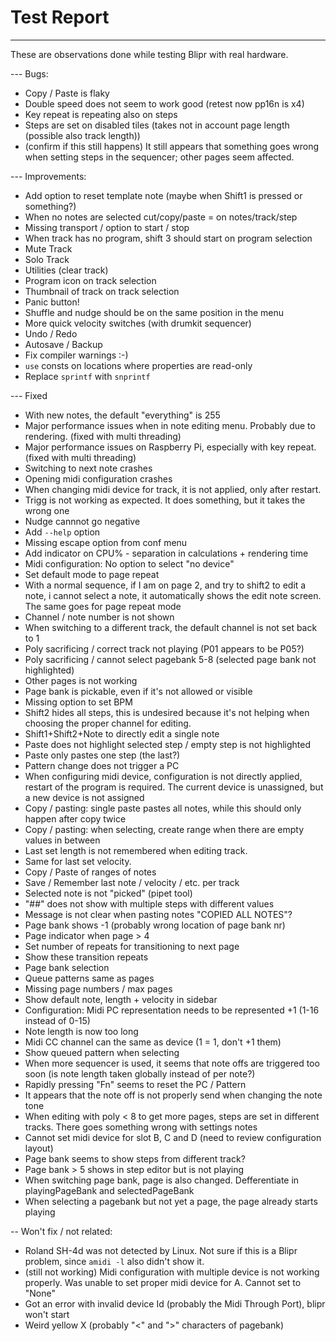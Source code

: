 # Test Report

---

These are observations done while testing Blipr with real hardware.

--- Bugs:

- Copy / Paste is flaky
- Double speed does not seem to work good (retest now pp16n is x4)
- Key repeat is repeating also on steps
- Steps are set on disabled tiles (takes not in account page length (possible also track length))
- (confirm if this still happens) It still appears that something goes wrong when setting steps in the sequencer; other pages seem affected.

--- Improvements:

- Add option to reset template note (maybe when Shift1 is pressed or something?)
- When no notes are selected cut/copy/paste = on notes/track/step
- Missing transport / option to start / stop
- When track has no program, shift 3 should start on program selection
- Mute Track
- Solo Track
- Utilities (clear track)
- Program icon on track selection
- Thumbnail of track on track selection
- Panic button!
- Shuffle and nudge should be on the same position in the menu
- More quick velocity switches (with drumkit sequencer)
- Undo / Redo
- Autosave / Backup
- Fix compiler warnings :-)
- `use` consts on locations where properties are read-only
- Replace `sprintf` with `snprintf`

--- Fixed

- With new notes, the default "everything" is 255
- Major performance issues when in note editing menu. Probably due to rendering. (fixed with multi threading)
- Major performance issues on Raspberry Pi, especially with key repeat. (fixed with multi threading)
- Switching to next note crashes
- Opening midi configuration crashes
- When changing midi device for track, it is not applied, only after restart.
- Trigg is not working as expected. It does something, but it takes the wrong one
- Nudge cannnot go negative
- Add `--help` option
- Missing escape option from conf menu
- Add indicator on CPU% - separation in calculations + rendering time
- Midi configuration: No option to select "no device"
- Set default mode to page repeat
- With a normal sequence, if I am on page 2, and try to shift2 to edit a note, i cannot select a note, it automatically shows the edit note screen. The same goes for page repeat mode
- Channel / note number is not shown
- When switching to a different track, the default channel is not set back to 1
- Poly sacrificing / correct track not playing (P01 appears to be P05?)
- Poly sacrificing / cannot select pagebank 5-8 (selected page bank not highlighted)
- Other pages is not working
- Page bank is pickable, even if it's not allowed or visible
- Missing option to set BPM
- Shift2 hides all steps, this is undesired because it's not helping when choosing the proper channel for editing.
- Shift1+Shift2+Note to directly edit a single note
- Paste does not highlight selected step / empty step is not highlighted
- Paste only pastes one step (the last?)
- Pattern change does not trigger a PC
- When configuring midi device, configuration is not directly applied, restart of the program is required. The current device is unassigned, but a new device is not assigned
- Copy / pasting: single paste pastes all notes, while this should only happen after copy twice
- Copy / pasting: when selecting, create range when there are empty values in between
- Last set length is not remembered when editing track.
- Same for last set velocity.
- Copy / Paste of ranges of notes
- Save / Remember last note / velocity / etc. per track
- Selected note is not "picked" (pipet tool)
- "##" does not show with multiple steps with different values
- Message is not clear when pasting notes "COPIED ALL NOTES"?
- Page bank shows -1 (probably wrong location of page bank nr)
- Page indicator when page > 4
- Set number of repeats for transitioning to next page
- Show these transition repeats
- Page bank selection
- Queue patterns same as pages
- Missing page numbers / max pages
- Show default note, length + velocity in sidebar
- Configuration: Midi PC representation needs to be represented +1 (1-16 instead of 0-15)
- Note length is now too long
- Midi CC channel can the same as device (1 = 1, don't +1 them)
- Show queued pattern when selecting
- When more sequencer is used, it seems that note offs are triggered too soon (is note length taken globally instead of per note?)
- Rapidly pressing "Fn" seems to reset the PC / Pattern
- It appears that the note off is not properly send when changing the note tone
- When editing with poly < 8 to get more pages, steps are set in different tracks. There goes something wrong with settings notes
- Cannot set midi device for slot B, C and D (need to review configuration layout)
- Page bank seems to show steps from different track?
- Page bank > 5 shows in step editor but is not playing
- When switching page bank, page is also changed. Defferentiate in playingPageBank and selectedPageBank
- When selecting a pagebank but not yet a page, the page already starts playing

-- Won't fix / not related:

- Roland SH-4d was not detected by Linux. Not sure if this is a Blipr problem, since `amidi -l` also didn't show it.
- (still not working) Midi configuration with multiple device is not working properly. Was unable to set proper midi device for A. Cannot set to "None"
- Got an error with invalid device Id (probably the Midi Through Port), blipr won't start
- Weird yellow X (probably "<" and ">" characters of pagebank)
